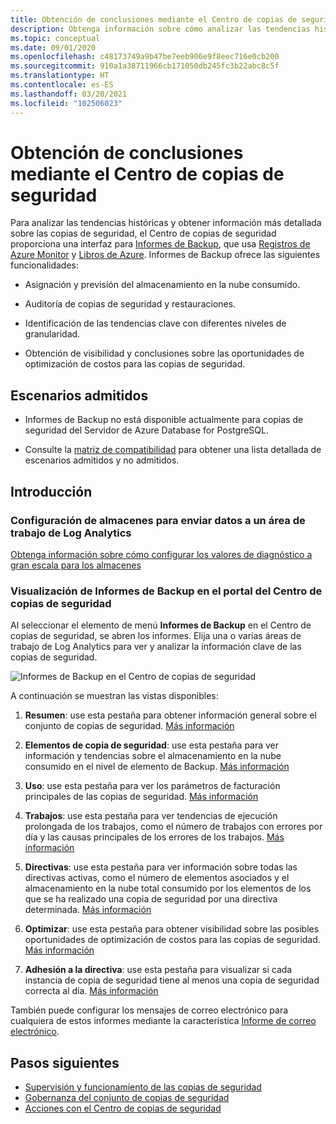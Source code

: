```yaml
---
title: Obtención de conclusiones mediante el Centro de copias de seguridad
description: Obtenga información sobre cómo analizar las tendencias históricas y sacar conclusiones más profundas sobre las copias de seguridad con el Centro de copias de seguridad.
ms.topic: conceptual
ms.date: 09/01/2020
ms.openlocfilehash: c48173749a9b47be7eeb906e9f8eec716e0cb200
ms.sourcegitcommit: 910a1a38711966cb171050db245fc3b22abc8c5f
ms.translationtype: HT
ms.contentlocale: es-ES
ms.lasthandoff: 03/20/2021
ms.locfileid: "102506023"
---
```

# <a name="obtain-insights-using-backup-center"></a>Obtención de conclusiones mediante el Centro de copias de seguridad

Para analizar las tendencias históricas y obtener información más detallada sobre las copias de seguridad, el Centro de copias de seguridad proporciona una interfaz para [Informes de Backup](configure-reports.md), que usa [Registros de Azure Monitor](../azure-monitor/logs/data-platform-logs.md) y [Libros de Azure](../azure-monitor/visualize/workbooks-overview.md). Informes de Backup ofrece las siguientes funcionalidades:

- Asignación y previsión del almacenamiento en la nube consumido.

- Auditoría de copias de seguridad y restauraciones.

- Identificación de las tendencias clave con diferentes niveles de granularidad.

- Obtención de visibilidad y conclusiones sobre las oportunidades de optimización de costos para las copias de seguridad.

## <a name="supported-scenarios"></a>Escenarios admitidos

- Informes de Backup no está disponible actualmente para copias de seguridad del Servidor de Azure Database for PostgreSQL.

- Consulte la [matriz de compatibilidad](backup-center-support-matrix.md) para obtener una lista detallada de escenarios admitidos y no admitidos.

## <a name="get-started"></a>Introducción

### <a name="configure-your-vaults-to-send-data-to-a-log-analytics-workspace"></a>Configuración de almacenes para enviar datos a un área de trabajo de Log Analytics

[Obtenga información sobre cómo configurar los valores de diagnóstico a gran escala para los almacenes](./configure-reports.md#get-started)

### <a name="view-backup-reports-in-the-backup-center-portal"></a>Visualización de Informes de Backup en el portal del Centro de copias de seguridad

Al seleccionar el elemento de menú **Informes de Backup** en el Centro de copias de seguridad, se abren los informes. Elija una o varias áreas de trabajo de Log Analytics para ver y analizar la información clave de las copias de seguridad.

![Informes de Backup en el Centro de copias de seguridad](./media/backup-center-obtain-insights/backup-center-backup-reports.png)

A continuación se muestran las vistas disponibles:

1. **Resumen**: use esta pestaña para obtener información general sobre el conjunto de copias de seguridad. [Más información](./configure-reports.md#summary)

2. **Elementos de copia de seguridad**: use esta pestaña para ver información y tendencias sobre el almacenamiento en la nube consumido en el nivel de elemento de Backup. [Más información](./configure-reports.md#backup-items)

3. **Uso**: use esta pestaña para ver los parámetros de facturación principales de las copias de seguridad. [Más información](./configure-reports.md#usage)

4. **Trabajos**: use esta pestaña para ver tendencias de ejecución prolongada de los trabajos, como el número de trabajos con errores por día y las causas principales de los errores de los trabajos. [Más información](./configure-reports.md#jobs)

5. **Directivas**: use esta pestaña para ver información sobre todas las directivas activas, como el número de elementos asociados y el almacenamiento en la nube total consumido por los elementos de los que se ha realizado una copia de seguridad por una directiva determinada. [Más información](./configure-reports.md#policies)

6. **Optimizar**: use esta pestaña para obtener visibilidad sobre las posibles oportunidades de optimización de costos para las copias de seguridad. [Más información](./configure-reports.md#optimize)

7. **Adhesión a la directiva**: use esta pestaña para visualizar si cada instancia de copia de seguridad tiene al menos una copia de seguridad correcta al día. [Más información](./configure-reports.md#policy-adherence)

También puede configurar los mensajes de correo electrónico para cualquiera de estos informes mediante la característica [Informe de correo electrónico](backup-reports-email.md).

## <a name="next-steps"></a>Pasos siguientes

- [Supervisión y funcionamiento de las copias de seguridad](backup-center-monitor-operate.md)
- [Gobernanza del conjunto de copias de seguridad](backup-center-govern-environment.md)
- [Acciones con el Centro de copias de seguridad](backup-center-actions.md)